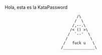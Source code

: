 Hola, esta es la KataPassword

                                    /\
                                   /  \
                                  /,--.\
                                 /< () >\
                                /  `--'  \
                               /          \
                              /   fuck u   \
                             /______________\


